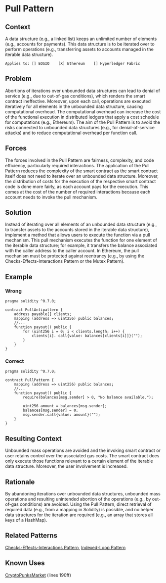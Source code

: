 # Pull Pattern
## Context
A data structure (e.g., a linked list) keeps an unlimited number of elements (e.g., accounts for payments). This data structure is to be iterated over to perform operations (e.g., transferring assets to accounts managed in the iterable data structure).

``Applies to: [] EOSIO    [X] Ethereum    [] Hyperledger Fabric``
## Problem
Abortions of iterations over unbounded data structures can lead to denial of service (e.g., due to out-of-gas conditions), which renders the smart contract ineffective. Moreover, upon each call, operations are executed iteratively for all elements in the unbounded data structure, causing computational overhead. The computational overhead can increase the cost of the functional execution in distributed ledgers that apply a cost schedule for computations (e.g., Ethereum). The aim of the Pull Pattern is to avoid the risks connected to unbounded data structures (e.g., for denial-of-service attacks) and to reduce computational overhead per function call.

## Forces
The forces involved in the Pull Pattern are fairness, complexity, and code efficiency, particularly required interactions. The application of the Pull Pattern reduces the complexity of the smart contract as the smart contract itself does not need to iterate over an unbounded data structure. Moreover, the distribution of costs for the execution of the respective smart contract code is done more fairly, as each account pays for the execution. This comes at the cost of the number of required interactions because each account needs to invoke the pull mechanism. 

## Solution
Instead of iterating over all elements of an unbounded data structure (e.g., to transfer assets to the accounts stored in the iterable data structure), implement a method that allows users to execute the function via a pull mechanism. This pull mechanism executes the function for one element of the iterable data structure; for example, it transfers the balance associated with the caller address to the caller account. In Ethereum, the pull mechanism must be protected against reentrancy (e.g., by using the Checks-Effects-Interactions Pattern or the Mutex Pattern).

## Example
### Wrong
```Solidity
pragma solidity ^0.7.0;

contract PullAntipattern {
    address payable[] clients;
    mapping (address => uint256) public balances;
    //...
    function payout() public {
        for (uint256 i = 0; i < clients.length; i++) {
            clients[i]. call{value: balances[clients[i]]}("");
        }
    }
}
```
### Correct
```Solidity
pragma solidity ^0.7.0;

contract PullPattern {
    mapping (address => uint256) public balances;
    //...
    function payout() public {
        require(balances[msg.sender] > 0, "No balance available.");

        uint256 amount = balances[msg.sender];
        balances[msg.sender] = 0;
        msg.sender.call{value: amount}("");
    }
}
```
## Resulting Context
Unbounded mass operations are avoided and the invoking smart contract or user retains control over the associated gas costs. The smart contract does only execute those functions relevant to a certain element of the iterable data structure. Moreover, the user involvement is increased.

## Rationale
By abandoning iterations over unbounded data structures, unbounded mass operations and resulting unintended abortion of the operations (e.g., by out-of-gas conditions) are avoided. Using the Pull Pattern, direct retrieval of required data (e.g., from a mapping in Solidity) is possible, and no helper data structures for the iteration are required (e.g., an array that stores all keys of a HashMap).

## Related Patterns
[Checks-Effects-Interactions Pattern](/Idioms/Checks-Effects-Interactions%20Pattern/README.md#context), [Indexed-Loop Pattern](/Design%20Patterns/Indexed-Loop%20Pattern/README.md#context)

## Known Uses
[CryptoPunksMarket](https://etherscan.io/address/0xb47e3cd837dDF8e4c57F05d70Ab865de6e193BBB#code) (lines 190ff)
